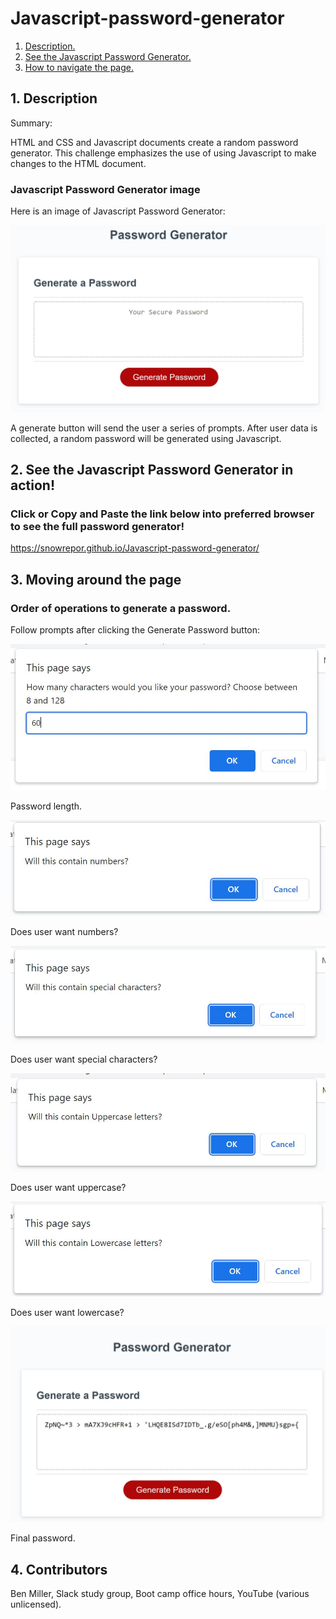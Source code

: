# Javascript-password-generator
1. [ Description. ](#desc)
2. [ See the Javascript Password Generator. ](#web-address)
3. [ How to navigate the page. ](#usage)


<a name="desc"></a>
## 1. Description

Summary:

HTML and CSS and Javascript documents create a random password generator. This challenge emphasizes the use of using Javascript to make changes to the HTML document.

### Javascript Password Generator image


Here is an image of Javascript Password Generator:

![Top-Page-Area](./assets/images/img1.JPG?raw=true "Top-Page-Area")

A generate button will send the user a series of prompts. After user data is collected, a random password will be generated using Javascript.

<a name="web-address"></a>
## 2. See the Javascript Password Generator in action!

### Click or Copy and Paste the link below into preferred browser to see the full password generator! 

https://snowrepor.github.io/Javascript-password-generator/

<a name="usage"></a>
## 3. Moving around the page


### Order of operations to generate a password.

Follow prompts after clicking the Generate Password button:

![nav-menu](./assets/images/img3.JPG?raw=true "Navigational Menu")

Password length.

![nav-menu](./assets/images/img4.JPG?raw=true "Navigational Menu")

Does user want numbers?

![nav-menu](./assets/images/img5.JPG?raw=true "Navigational Menu")

Does user want special characters?

![nav-menu](./assets/images/img6.JPG?raw=true "Navigational Menu")

Does user want uppercase?

![nav-menu](./assets/images/img7.JPG?raw=true "Navigational Menu")

Does user want lowercase?

![nav-menu](./assets/images/img8.JPG?raw=true "Navigational Menu")

Final password.

<a name="Built By"></a>
## 4. Contributors 
Ben Miller, Slack study group, Boot camp office hours, YouTube (various unlicensed).